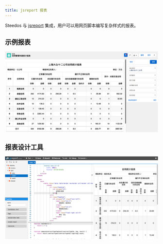 ```yaml
---
title: jsreport 报表
---
```


Steedos 与 [jsreport](https://github.com/jsreport/jsreport) 集成，用户可以用网页脚本编写复杂样式的报表。

## 示例报表

![合同统计分析报表](assets/jsreport_sample.png)

## 报表设计工具

![jsreport报表设计工具](assets/jsreport_studio.png)